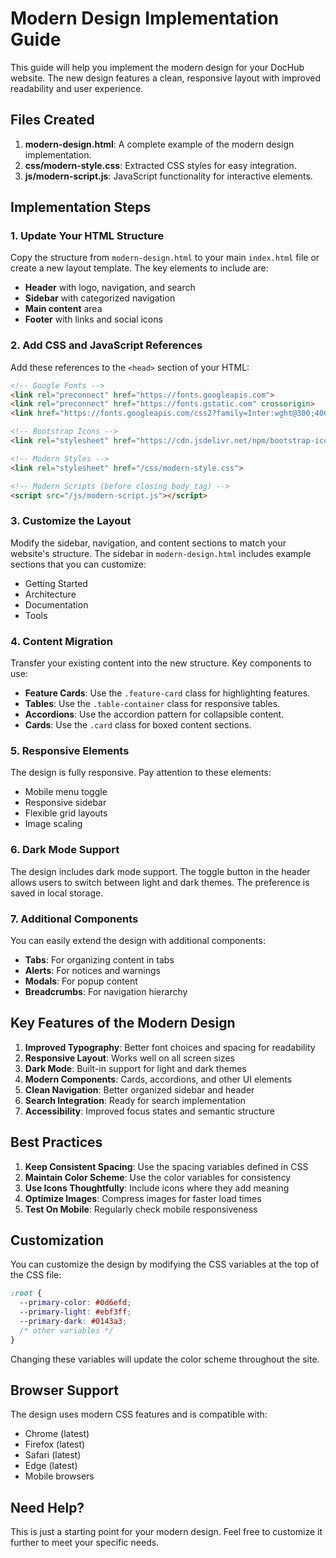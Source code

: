 # Modern Design Implementation Guide

This guide will help you implement the modern design for your DocHub website. The new design features a clean, responsive layout with improved readability and user experience.

## Files Created

1. **modern-design.html**: A complete example of the modern design implementation.
2. **css/modern-style.css**: Extracted CSS styles for easy integration.
3. **js/modern-script.js**: JavaScript functionality for interactive elements.

## Implementation Steps

### 1. Update Your HTML Structure

Copy the structure from `modern-design.html` to your main `index.html` file or create a new layout template. The key elements to include are:

- **Header** with logo, navigation, and search
- **Sidebar** with categorized navigation
- **Main content** area
- **Footer** with links and social icons

### 2. Add CSS and JavaScript References

Add these references to the `<head>` section of your HTML:

```html
<!-- Google Fonts -->
<link rel="preconnect" href="https://fonts.googleapis.com">
<link rel="preconnect" href="https://fonts.gstatic.com" crossorigin>
<link href="https://fonts.googleapis.com/css2?family=Inter:wght@300;400;500;600;700&family=Roboto+Mono:wght@400;500&display=swap" rel="stylesheet">

<!-- Bootstrap Icons -->
<link rel="stylesheet" href="https://cdn.jsdelivr.net/npm/bootstrap-icons@1.11.1/font/bootstrap-icons.css">

<!-- Modern Styles -->
<link rel="stylesheet" href="/css/modern-style.css">

<!-- Modern Scripts (before closing body tag) -->
<script src="/js/modern-script.js"></script>
```

### 3. Customize the Layout

Modify the sidebar, navigation, and content sections to match your website's structure. The sidebar in `modern-design.html` includes example sections that you can customize:

- Getting Started
- Architecture
- Documentation
- Tools

### 4. Content Migration

Transfer your existing content into the new structure. Key components to use:

- **Feature Cards**: Use the `.feature-card` class for highlighting features.
- **Tables**: Use the `.table-container` class for responsive tables.
- **Accordions**: Use the accordion pattern for collapsible content.
- **Cards**: Use the `.card` class for boxed content sections.

### 5. Responsive Elements

The design is fully responsive. Pay attention to these elements:

- Mobile menu toggle
- Responsive sidebar
- Flexible grid layouts
- Image scaling

### 6. Dark Mode Support

The design includes dark mode support. The toggle button in the header allows users to switch between light and dark themes. The preference is saved in local storage.

### 7. Additional Components

You can easily extend the design with additional components:

- **Tabs**: For organizing content in tabs
- **Alerts**: For notices and warnings
- **Modals**: For popup content
- **Breadcrumbs**: For navigation hierarchy

## Key Features of the Modern Design

1. **Improved Typography**: Better font choices and spacing for readability
2. **Responsive Layout**: Works well on all screen sizes
3. **Dark Mode**: Built-in support for light and dark themes
4. **Modern Components**: Cards, accordions, and other UI elements
5. **Clean Navigation**: Better organized sidebar and header
6. **Search Integration**: Ready for search implementation
7. **Accessibility**: Improved focus states and semantic structure

## Best Practices

1. **Keep Consistent Spacing**: Use the spacing variables defined in CSS
2. **Maintain Color Scheme**: Use the color variables for consistency
3. **Use Icons Thoughtfully**: Include icons where they add meaning
4. **Optimize Images**: Compress images for faster load times
5. **Test On Mobile**: Regularly check mobile responsiveness

## Customization

You can customize the design by modifying the CSS variables at the top of the CSS file:

```css
:root {
  --primary-color: #0d6efd;
  --primary-light: #ebf3ff;
  --primary-dark: #0143a3;
  /* other variables */
}
```

Changing these variables will update the color scheme throughout the site.

## Browser Support

The design uses modern CSS features and is compatible with:
- Chrome (latest)
- Firefox (latest)
- Safari (latest)
- Edge (latest)
- Mobile browsers

## Need Help?

This is just a starting point for your modern design. Feel free to customize it further to meet your specific needs.